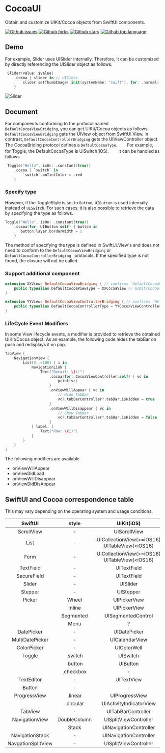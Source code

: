 # CocoaUI

Obtain and customize UIKit/Cocoa objects from SwiftUI components.

<!-- # Badges -->

[![Github issues](https://img.shields.io/github/issues/p-x9/CocoaUI)](https://github.com/p-x9/CocoaUI/issues)
[![Github forks](https://img.shields.io/github/forks/p-x9/CocoaUI)](https://github.com/p-x9/CocoaUI/network/members)
[![Github stars](https://img.shields.io/github/stars/p-x9/CocoaUI)](https://github.com/p-x9/CocoaUI/stargazers)
[![Github top language](https://img.shields.io/github/languages/top/p-x9/CocoaUI)](https://github.com/p-x9/CocoaUI/)

## Demo
For example, Slider uses UISlider internally.
Therefore, it can be customized by directly referencing the UISlider object as follows.

```swift
 Slider(value: $value)
    .cocoa { slider in // UISider
        slider.setThumbImage(.init(systemName: "swift"), for: .normal)
    }
```
![Slider](https://user-images.githubusercontent.com/50244599/229353608-86eb9a3c-815e-4919-9f44-1cc35d244d7e.png)

## Document
For components conforming to the protocol named `DefaultCocoaViewBridging`, you can get UIKit/Cocoa objects as follows.
`DefaultCocoaViewBridging` gets the UIView object from SwiftUI.View.
In contrast, `DefaultCocoaControllerBridging` gets the UIViewController object.
</br>
The CocoaBriding protocol defines a `DefaultCocoaType`.　　
For example, for Toggle, the DefaultCocoaType is UISwitch(iOS).　　
It can be handled as follows

```swift
 Toggle("Hello", isOn: .constant(true))
    .cocoa { `switch` in
        `switch`.onTintColor = .red
    }
```
### Specify type
However, if the ToggleStyle is set to `Button`, `UIButton` is used internally instead of `UISwitch`.
For such cases, it is also possible to retrieve the data by specifying the type as follows.

```swift
Toggle("Hello", isOn: .constant(true))
    .cocoa(for: UIButton.self) { button in
       button.layer.borderWidth = 1
    }
```
The method of specifying the type is defined in SwiftUI.View's and does not need to conform to the `DefaultCocoaViewBridging` or `DefaultCocoaControllerBridging ` protocols.
If the specified type is not found, the closure will not be called.

### Support additional component
```swift
extension XXView: DefaultCocoaViewBridging { // confirms `DefaultCocoaViewBridging`
    public typealias DefaultCocoaViewType = XXCocoaView // UIKit/Cocoa type
}

extension YYView: DefaultCocoaViewControllerBridging { // confirms `DefaultCocoaViewControllerBridging`
    public typealias DefaultCocoaControllerType = YYCocoaViewController // UIKit/Cocoa type
}
```

### LifeCycle Event Modifiers
In some View lifecycle events, a modifier is provided to retrieve the obtained UIKit/Cocoa object.
As an example, the following code hides the tabBar on push and redisplays it on pop.
```swift
TabView {
    NavigationView {
        List(0..<100) { i in
            NavigationLink {
                Text("Detail: \(i)")
                    .cocoa(for: CocoaViewController.self) { vc in
                        print(vc)
                    }
                    .onViewWillAppear { vc in
                        // Hide TabBar
                        vc?.tabBarController?.tabBar.isHidden = true
                    }
                    .onViewWillDisappear { vc in
                        // Show TabBar
                        vc?.tabBarController?.tabBar.isHidden = false
                    }
            } label: {
                Text("Row: \(i)")
            }
        }
    }
}
```

The following modifiers are available.
- onViewWillAppear
- onViewDidLoad
- onViewWillDisappear
- onViewDidDisAppear

## SwiftUI and Cocoa correspondence table
This may vary depending on the operating system and usage conditions.

|SwiftUI|style|UIKit(iOS)|Cocoa(macOS)|UIKit(tvOS)|
|:----:|:----:|:----:|:----:|:----:|
|ScrollView|-| UIScrollView|NSScrollView|UIScrollView|
|List|-| UICollectionView(>=iOS16) UITableView(<iOS16)|NSTableView|UITableView|
|Form|-| UICollectionView(>=iOS16) UITableView(<iOS16)|?|UITableView|
|TextField|-| UITextField|NSTextField|UITextField|
|SecureField|-| UITextField|NSTextField|UITextField|
|Slider|-|UISlider|NSSlider|-|
|Stepper|-|UIStepper|NSStepper|-|
|Picker|Wheel|UIPickerView|NSButton|-|
||Inline|UIPickerView|?|UISegmentedControl|
||Segmented|UISegmentedControl|NSSegmentedControl|UISegmentedControl|
||Menu|?|NSButton|-|
|DatePicker|-|UIDatePicker|NSDatePicker|-|
|MultiDatePicker|-|UICalendarView|-|-|
|ColorPicker|-|UIColorWell|NSColorWell|-|
|Toggle|.switch|UISwitch| NSSwitch |-|
| |.button|UIButton| NSButton |-|
| |.checkbox|-| NSButton |-|
|TextEditor|-|UITextView|NSTextView|-|
|Button|-|-|NSButton|-|
|ProgressView|.linear|UIProgressView|NSProgressIndicator|UIProgressView|
||.circular|UIActivityIndicatorView|NSProgressIndicator|UIActivityIndicatorView|
|TabView|-|UITabBarController|NSTabView|UITabBarController|
|NavigationView|DoubleColumn|UISplitViewController|NSSplitView|-|
||Stack|UINavigationController|-|UINavigationController|
|NavigationStack|-|UINavigationController|?|UINavigationController|
|NavgationSplitView|-|UISplitViewController|NSSplitView|-|
